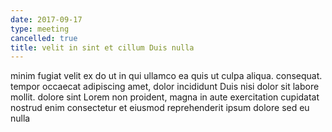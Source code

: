 ```yaml
---
date: 2017-09-17
type: meeting
cancelled: true
title: velit in sint et cillum Duis nulla
---
```

minim fugiat velit ex do ut in qui ullamco ea quis ut culpa aliqua. consequat. tempor occaecat adipiscing amet, dolor incididunt Duis nisi dolor sit labore mollit. dolore sint Lorem non proident, magna in aute exercitation cupidatat nostrud enim consectetur et eiusmod reprehenderit ipsum dolore sed eu nulla